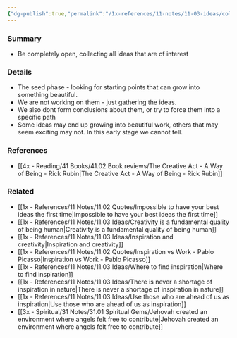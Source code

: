 ```yaml
---
{"dg-publish":true,"permalink":"/1x-references/11-notes/11-03-ideas/collecting-new-ideas-for-creativity/","title":"Collecting new ideas for creativity","noteIcon":""}
---
```



### Summary
- Be completely open, collecting all ideas that are of interest

### Details
- The seed phase - looking for starting points that can grow into something beautiful.
- We are not working on them - just gathering the ideas.
- We also dont form conclusions about them, or try to force them into a specific path
- Some ideas may end up growing into beautiful work, others that may seem exciting may not. In this early stage we cannot tell.

### References
- [[4x - Reading/41 Books/41.02 Book reviews/The Creative Act - A Way of Being - Rick Rubin\|The Creative Act - A Way of Being - Rick Rubin]]

### Related
- [[1x - References/11 Notes/11.02 Quotes/Impossible to have your best ideas the first time\|Impossible to have your best ideas the first time]]
- [[1x - References/11 Notes/11.03 Ideas/Creativity is a fundamental quality of being human\|Creativity is a fundamental quality of being human]]
- [[1x - References/11 Notes/11.03 Ideas/Inspiration and creativity\|Inspiration and creativity]]
- [[1x - References/11 Notes/11.02 Quotes/Inspiration vs Work - Pablo Picasso\|Inspiration vs Work - Pablo Picasso]]
- [[1x - References/11 Notes/11.03 Ideas/Where to find inspiration\|Where to find inspiration]]
- [[1x - References/11 Notes/11.03 Ideas/There is never a shortage of inspiration in nature\|There is never a shortage of inspiration in nature]]
- [[1x - References/11 Notes/11.03 Ideas/Use those who are ahead of us as inspiration\|Use those who are ahead of us as inspiration]]
- [[3x - Spiritual/31 Notes/31.01 Spiritual Gems/Jehovah created an environment where angels felt free to contribute\|Jehovah created an environment where angels felt free to contribute]]